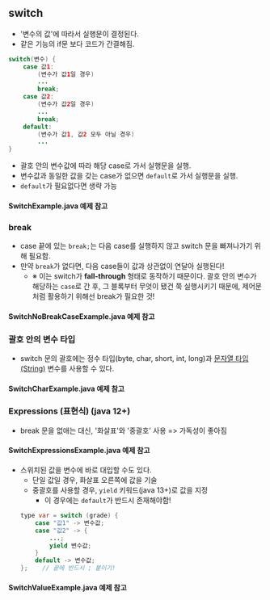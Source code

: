 ## switch
- '변수의 값'에 따라서 실행문이 결정된다.
- 같은 기능의 if문 보다 코드가 간결해짐.
```java
switch(변수) {
    case 값1:
        (변수가 값1일 경우)
        ...
        break;
    case 값2:
        (변수가 값2일 경우)
        ...
        break;
    default:
        (변수가 값1, 값2 모두 아닐 경우)
        ...
}
```
- 괄호 안의 변수값에 따라 해당 case로 가서 실행문을 실행.
- 변수값과 동일한 값을 갖는 case가 없으면 `default`로 가서 실행문을 실행.
- `default`가 필요없다면 생략 가능
#### SwitchExample.java 예제 참고
### break
- case 끝에 있는 `break;`는 다음 case를 실행하지 않고 switch 문을 빠져나가기 위해 필요함.
- 만약 `break`가 없다면, 다음 case들이 값과 상관없이 연달아 실행된다!
  - ※ 이는 switch가 **fall-through** 형태로 동작하기 때문이다. 괄호 안의 변수가 해당하는 `case`로 간 후, 그 블록부터 무엇이 됐건 쭉 실행시키기 때문에, 제어문처럼 활용하기 위해선 break가 필요한 것!
#### SwitchNoBreakCaseExample.java 예제 참고
### 괄호 안의 변수 타입
- switch 문의 괄호에는 정수 타입(byte, char, short, int, long)과 <u>문자열 타입(String)</u> 변수를 사용할 수 있다.
#### SwitchCharExample.java 예제 참고
### Expressions (표현식) (java 12+)
- break 문을 없애는 대신, '화살표'와 '중괄호' 사용 => 가독성이 좋아짐
#### SwitchExpressionsExample.java 예제 참고
- 스위치된 값을 변수에 바로 대입할 수도 있다.
  - 단일 값일 경우, 화살표 오른쪽에 값을 기술
  - 중괄호를 사용할 경우, `yield` 키워드(java 13+)로 값을 지정
    - 이 경우에는 `default`가 반드시 존재해야함!
  ```java 13
  type var = switch (grade) {
      case "값1" -> 변수값;
      case "값2" -> {
          ...;
          yield 변수값;
      }
      default -> 변수값;
  };    // 끝에 반드시 ; 붙이기!
  ```
#### SwitchValueExample.java 예제 참고
